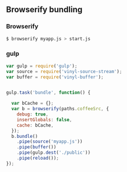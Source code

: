 ## Browserify bundling



### Browserify

```bash
$ browserify myapp.js > start.js
```


### gulp

```js
var gulp = require('gulp');
var source = require('vinyl-source-stream');
var buffer = require('vinyl-buffer');


gulp.task('bundle', function() {

  var bCache = {};
  var b = browserify(paths.coffeeSrc, {
    debug: true,
    insertGlobals: false,
    cache: bCache,
  });
  b.bundle()
    .pipe(source('myapp.js'))
    .pipe(buffer())
    .pipe(gulp.dest('./public'))
    .pipe(reload());
});


```
